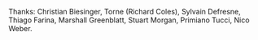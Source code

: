 Thanks: Christian Biesinger, Torne (Richard Coles), Sylvain Defresne, Thiago Farina, Marshall Greenblatt, Stuart Morgan, Primiano Tucci, Nico Weber.
